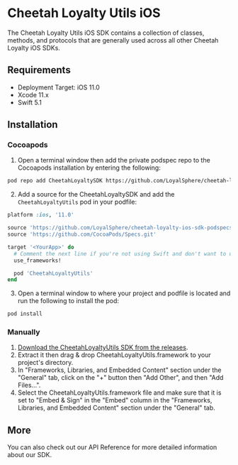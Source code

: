# Cheetah Loyalty Utils iOS

The Cheetah Loyalty Utils iOS SDK contains a collection of classes, methods, and protocols that are generally used across all other Cheetah Loyalty iOS SDKs.

## Requirements
* Deployment Target: iOS 11.0
* Xcode 11.x
* Swift 5.1

## Installation

### Cocoapods

1. Open a terminal window then add the private podspec repo to the Cocoapods installation by entering the following:

```sh
pod repo add CheetahLoyaltySDK https://github.com/LoyalSphere/cheetah-loyalty-ios-sdk-podspecs.git
```

2. Add a source for the CheetahLoyaltySDK and add the `CheetahLoyaltyUtils` pod in your podfile:

```ruby
platform :ios, '11.0'

source 'https://github.com/LoyalSphere/cheetah-loyalty-ios-sdk-podspecs.git'
source 'https://github.com/CocoaPods/Specs.git'

target '<YourApp>' do
  # Comment the next line if you're not using Swift and don't want to use dynamic frameworks
  use_frameworks!

  pod 'CheetahLoyaltyUtils'
end
```

3. Open a terminal window to where your project and podfile is located and run the following to install the pod:

```sh
pod install
```


### Manually

1. [Download the CheetahLoyaltyUtils SDK from the releases](https://github.com/LoyalSphere/cheetah-loyalty-ios-sdk/releases).
2. Extract it then drag & drop CheetahLoyaltyUtils.framework to your project's directory.
3. In "Frameworks, Libraries, and Embedded Content" section under the "General" tab, click on the "+" button then "Add Other", and then "Add Files...".
4. Select the CheetahLoyaltyUtils.framework file and make sure that it is set to "Embed & Sign" in the "Embed" column in the "Frameworks, Libraries, and Embedded Content" section under the "General" tab.

## More
You can also check out our API Reference for more detailed information about our SDK.
